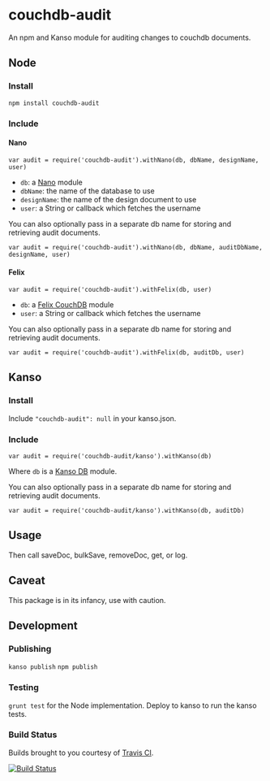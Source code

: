 # couchdb-audit

An npm and Kanso module for auditing changes to couchdb documents.

## Node

### Install

```npm install couchdb-audit```

### Include

#### Nano

```var audit = require('couchdb-audit').withNano(db, dbName, designName, user)```

* `db`: a [Nano](https://github.com/dscape/nano) module
* `dbName`: the name of the database to use
* `designName`: the name of the design document to use
* `user`: a String or callback which fetches the username

You can also optionally pass in a separate db name for storing and retrieving audit documents.

```var audit = require('couchdb-audit').withNano(db, dbName, auditDbName, designName, user)```

#### Felix

```var audit = require('couchdb-audit').withFelix(db, user)```

* `db`: a [Felix CouchDB](https://github.com/felixge/node-couchdb) module
* `user`: a String or callback which fetches the username

You can also optionally pass in a separate db name for storing and retrieving audit documents.

```var audit = require('couchdb-audit').withFelix(db, auditDb, user)```

## Kanso

### Install

Include `"couchdb-audit": null` in your kanso.json.

### Include

```var audit = require('couchdb-audit/kanso').withKanso(db)```

Where `db` is a [Kanso DB](https://github.com/kanso/db) module.

You can also optionally pass in a separate db name for storing and retrieving audit documents.

```var audit = require('couchdb-audit/kanso').withKanso(db, auditDb)```

## Usage

Then call saveDoc, bulkSave, removeDoc, get, or log.

## Caveat

This package is in its infancy, use with caution.

## Development

### Publishing

`kanso publish`
`npm publish`

### Testing

`grunt test` for the Node implementation. Deploy to kanso to run the kanso tests.

### Build Status

Builds brought to you courtesy of [Travis CI](https://travis-ci.org/medic/couchdb-audit).

[![Build Status](https://travis-ci.org/medic/couchdb-audit.png?branch=master)](https://travis-ci.org/medic/couchdb-audit/branches)
